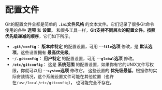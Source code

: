 配置文件
==================================================================
Git的配置文件全都是简单的 **`.ini`文件风格** 的文本文件。它们记录了很多Git命令使用的各种 **选项** 和 **设置**。
和很多工具一样，**Git支持不同层次的配置文件。按照优先级递减的顺序**，它们如下所示。
+ **`.git/config`**： **版本库特定** 的配置设置，可用 **`--file`选项** 修改，是 **默认选项**。这些设置拥有 **最高优先级**。
+ **`~/.gitconfig`**： **用户特定** 的配置设置，可用 **`--global`选项** 修改。
+ **`/etc/gitconfig`**： 这是 **系统范围** 的配置设置，如果你有它的UNIX文件写权限，你就可以用 **`--system`选项** 修改它。
    这些设置的 **优先级最低**。根据你的实际安装情况，这个系统设置文件可能在其他位置（也许在`/usr/local/etc/gitconfig`），
    也可能完全不存在。

